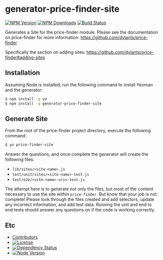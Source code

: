 # generator-price-finder-site #

[![NPM Version][npm-image]][npm-url]
[![NPM Downloads][downloads-image]][downloads-url]
[![Build Status][travis-image]][travis-url]

Generates a Site for the price-finder module.  Please see the documentation on
price-finder for more information:
https://github.com/dylants/price-finder

Specifically the section on adding sites:
https://github.com/dylants/price-finder#adding-sites

## Installation ##

Assuming Node is installed, run the following command to install Yeoman and
the generator:

```bash
$ npm install -g yo
$ npm install -g generator-price-finder-site
```

## Generate Site ##

From the root of the price-finder project directory, execute the following command:

```bash
$ yo price-finder-site
```

Answer the questions, and once complete the generator will create the following files:

* `lib/sites/<site-name>.js`
* `test/unit/sites/<site-name>-test.js`
* `test/e2e/<site-name>-uris-test.js`

The attempt here is to generate not only the files, but most of the content
necessary to use the site within `price-finder`. But know that your job is not
complete! Please look through the files created and add selectors, update
any incorrect information, and add test data. Running the unit and end to end
tests should answer any questions on if the code is working correctly.

## Etc ##

- [Contributors](https://github.com/dylants/generator-price-finder-site/graphs/contributors)
- [![License][license-image]][license-url]
- [![Dependency Status][david-image]][david-url]
- [![Node Version][node-image]][node-url]

[npm-image]: https://img.shields.io/npm/v/generator-price-finder-site.svg
[npm-url]: https://npmjs.org/package/generator-price-finder-site
[downloads-image]: https://img.shields.io/npm/dm/generator-price-finder-site.svg
[downloads-url]: https://npmjs.org/package/generator-price-finder-site
[travis-image]: https://img.shields.io/travis/dylants/generator-price-finder-site/master.svg
[travis-url]: https://travis-ci.org/dylants/generator-price-finder-site
[license-image]: https://img.shields.io/github/license/dylants/generator-price-finder-site.svg
[license-url]: LICENSE
[david-image]: https://img.shields.io/david/dylants/generator-price-finder-site.svg
[david-url]: https://david-dm.org/dylants/generator-price-finder-site
[node-image]: https://img.shields.io/node/v/generator-price-finder-site.svg
[node-url]: https://npmjs.org/package/generator-price-finder-site
